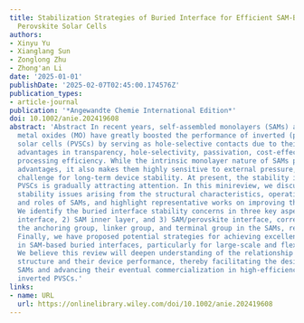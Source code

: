 ```yaml
---
title: Stabilization Strategies of Buried Interface for Efficient SAM‐Based Inverted
  Perovskite Solar Cells
authors:
- Xinyu Yu
- Xianglang Sun
- Zonglong Zhu
- Zhong'an Li
date: '2025-01-01'
publishDate: '2025-02-07T02:45:00.174576Z'
publication_types:
- article-journal
publication: '*Angewandte Chemie International Edition*'
doi: 10.1002/anie.202419608
abstract: 'Abstract In recent years, self‐assembled monolayers (SAMs) anchored on
  metal oxides (MO) have greatly boosted the performance of inverted (p‐i‐n) perovskite
  solar cells (PVSCs) by serving as hole‐selective contacts due to their distinct
  advantages in transparency, hole‐selectivity, passivation, cost‐effectiveness, and
  processing efficiency. While the intrinsic monolayer nature of SAMs provides unique
  advantages, it also makes them highly sensitive to external pressure, posing a significant
  challenge for long‐term device stability. At present, the stability issue of SAM‐based
  PVSCs is gradually attracting attention. In this minireview, we discuss the fundamental
  stability issues arising from the structural characteristics, operating mechanisms,
  and roles of SAMs, and highlight representative works on improving their stability.
  We identify the buried interface stability concerns in three key aspects: 1) SAM/MO
  interface, 2) SAM inner layer, and 3) SAM/perovskite interface, corresponding to
  the anchoring group, linker group, and terminal group in the SAMs, respectively.
  Finally, we have proposed potential strategies for achieving excellent stability
  in SAM‐based buried interfaces, particularly for large‐scale and flexible applications.
  We believe this review will deepen understanding of the relationship between SAM
  structure and their device performance, thereby facilitating the design of novel
  SAMs and advancing their eventual commercialization in high‐efficiency and stable
  inverted PVSCs.'
links:
- name: URL
  url: https://onlinelibrary.wiley.com/doi/10.1002/anie.202419608
---
```

